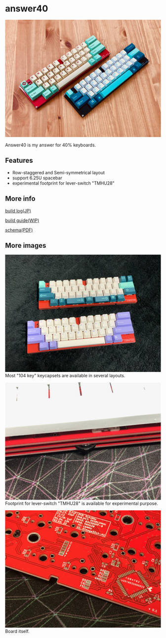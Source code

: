 # answer40

![answer40_kbd](images/answer40.jpg)

Answer40 is my answer for 40% keyboards.

## Features
 - Row-staggered and Semi-symmetrical layout
 - support 6.25U spacebar
 - experimental footprint for lever-switch "TMHU28"

## More info

[build log(JP)](https://keyaki-namiki.hatenablog.jp/entry/20190504/1556900578)

[build guide(WIP)](docs/build/README.md) 

[schema(PDF)](docs/answer40.pdf)


## More images
![layouts](images/supported_layout.jpg)
Most "104 key" keycapsets are available in several layouts.

![TMHU28](images/support_TMHU28.jpg)
Footprint for lever-switch "TMHU28" is available for experimental purpose.

![board](images/board.jpg)
Board itself.